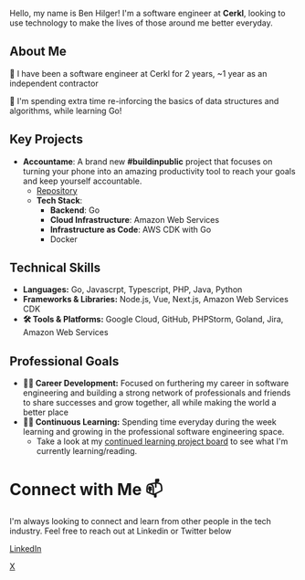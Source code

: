 Hello, my name is Ben Hilger! I'm a software engineer at **Cerkl**, looking to use technology to make the lives of those around me better everyday.

## About Me

👔 I have been a software engineer at Cerkl for 2 years, ~1 year as an independent contractor

🔧 I'm spending extra time re-inforcing the basics of data structures and algorithms, while learning Go!

## Key Projects

* **Accountame**: A brand new **#buildinpublic** project that focuses on turning your phone into an amazing productivity tool to reach your goals and keep yourself accountable.
  * [Repository](https://github.com/ben-hilger/accountame)
  * **Tech Stack**:
    * **Backend**: Go
    * **Cloud Infrastructure**: Amazon Web Services
    * **Infrastructure as Code**: AWS CDK with Go
    * Docker

## Technical Skills

* **Languages:** Go, Javascrpt, Typescript, PHP, Java, Python
* **Frameworks & Libraries:** Node.js, Vue, Next.js, Amazon Web Services CDK
* **🛠️ Tools & Platforms:** Google Cloud, GitHub, PHPStorm, Goland, Jira, Amazon Web Services

## Professional Goals

* **🧑‍💻 Career Development:** Focused on furthering my career in software engineering and building a strong network of professionals and friends to share successes and grow together, all while making the world a better place
* **🧑‍🎓 Continuous Learning:** Spending time everyday during the week learning and growing in the professional software engineering space.
  * Take a look at my [continued learning project board](https://github.com/users/ben-hilger/projects/2) to see what I'm currently learning/reading.
  
# Connect with Me 📫

I'm always looking to connect and learn from other people in the tech industry. Feel free to reach out at Linkedin or Twitter below

[LinkedIn](https://www.linkedin.com/in/benjaminhilger/)

[X](https://x.com/BenDev404)

